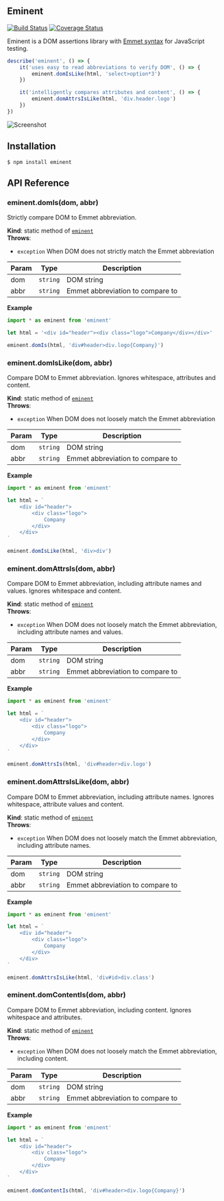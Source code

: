 ## Eminent

[![Build Status](https://travis-ci.org/nathancahill/eminent.svg?branch=master)](https://travis-ci.org/nathancahill/eminent)
[![Coverage Status](https://coveralls.io/repos/nathancahill/eminent/badge.svg?branch=master&service=github)](https://coveralls.io/github/nathancahill/eminent?branch=master)

Eminent is a DOM assertions library with [Emmet syntax](http://docs.emmet.io/abbreviations/syntax/) for JavaScript testing.

```js
describe('eminent', () => {
	it('uses easy to read abbreviations to verify DOM', () => {
		eminent.domIsLike(html, 'select>option*3')
	})

	it('intelligently compares attributes and content', () => {
		eminent.domAttrsIsLike(html, 'div.header.logo')
	})
})
```

![Screenshot](http://i.imgur.com/vTjyfDK.png)

## Installation

```
$ npm install eminent
```

## API Reference

<a name="module_eminent.domIs"></a>
### eminent.domIs(dom, abbr)
Strictly compare DOM to Emmet abbreviation.

**Kind**: static method of <code>[eminent](#module_eminent)</code>  
**Throws**:

- <code>exception</code> When DOM does not strictly match the Emmet abbreviation


| Param | Type | Description |
| --- | --- | --- |
| dom | <code>string</code> | DOM string |
| abbr | <code>string</code> | Emmet abbreviation to compare to |

**Example**  
```js
import * as eminent from 'eminent'

let html = '<div id="header"><div class="logo">Company</div></div>'

eminent.domIs(html, 'div#header>div.logo{Company}')
```
<a name="module_eminent.domIsLike"></a>
### eminent.domIsLike(dom, abbr)
Compare DOM to Emmet abbreviation.
Ignores whitespace, attributes and content.

**Kind**: static method of <code>[eminent](#module_eminent)</code>  
**Throws**:

- <code>exception</code> When DOM does not loosely match the Emmet abbreviation


| Param | Type | Description |
| --- | --- | --- |
| dom | <code>string</code> | DOM string |
| abbr | <code>string</code> | Emmet abbreviation to compare to |

**Example**  
```js
import * as eminent from 'eminent'

let html = `
    <div id="header">
        <div class="logo">
            Company
        </div>
    </div>
`

eminent.domIsLike(html, 'div>div')
```
<a name="module_eminent.domAttrsIs"></a>
### eminent.domAttrsIs(dom, abbr)
Compare DOM to Emmet abbreviation, including attribute names and values.
Ignores whitespace and content.

**Kind**: static method of <code>[eminent](#module_eminent)</code>  
**Throws**:

- <code>exception</code> When DOM does not loosely match the Emmet abbreviation, including attribute names and values.


| Param | Type | Description |
| --- | --- | --- |
| dom | <code>string</code> | DOM string |
| abbr | <code>string</code> | Emmet abbreviation to compare to |

**Example**  
```js
import * as eminent from 'eminent'

let html = `
    <div id="header">
        <div class="logo">
            Company
        </div>
    </div>
`

eminent.domAttrsIs(html, 'div#header>div.logo')
```
<a name="module_eminent.domAttrsIsLike"></a>
### eminent.domAttrsIsLike(dom, abbr)
Compare DOM to Emmet abbreviation, including attribute names.
Ignores whitespace, attribute values and content.

**Kind**: static method of <code>[eminent](#module_eminent)</code>  
**Throws**:

- <code>exception</code> When DOM does not loosely match the Emmet abbreviation, including attribute names.


| Param | Type | Description |
| --- | --- | --- |
| dom | <code>string</code> | DOM string |
| abbr | <code>string</code> | Emmet abbreviation to compare to |

**Example**  
```js
import * as eminent from 'eminent'

let html = `
    <div id="header">
        <div class="logo">
            Company
        </div>
    </div>
`

eminent.domAttrsIsLike(html, 'div#id>div.class')
```
<a name="module_eminent.domContentIs"></a>
### eminent.domContentIs(dom, abbr)
Compare DOM to Emmet abbreviation, including content.
Ignores whitespace and attributes.

**Kind**: static method of <code>[eminent](#module_eminent)</code>  
**Throws**:

- <code>exception</code> When DOM does not loosely match the Emmet abbreviation, including content.


| Param | Type | Description |
| --- | --- | --- |
| dom | <code>string</code> | DOM string |
| abbr | <code>string</code> | Emmet abbreviation to compare to |

**Example**  
```js
import * as eminent from 'eminent'

let html = `
    <div id="header">
        <div class="logo">
            Company
        </div>
    </div>
`

eminent.domContentIs(html, 'div#header>div.logo{Company}')
```
